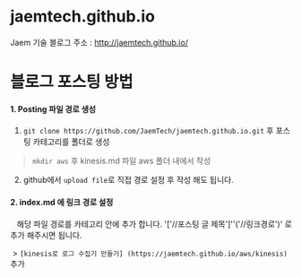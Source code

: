 # jaemtech.github.io
Jaem 기술 블로그
주소 : http://jaemtech.github.io/
# 블로그 포스팅 방법

#### 1. Posting 파일 경로 생성

1. ```git clone https://github.com/JaemTech/jaemtech.github.io.git``` 후 포스팅 카테고리를 폴더로 생성
  
  > ```mkdir aws``` 후 kinesis.md 파일 aws 폴더 내에서 작성
  
2. github에서 `upload file`로 직접 경로 설정 후 작성 해도 됩니다. 

#### 2. index.md 에 링크 경로 설정
  
  해당 파일 경로를 카테고리 안에 추가 합니다. '['//포스팅 글 제목']''('//링크경로')' 로 추가 해주시면 됩니다.  

  > ```[kinesis로 로그 수집기 만들기] (https://jaemtech.github.io/aws/kinesis)``` 추가 
  

